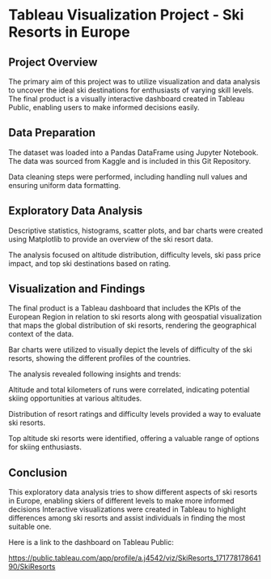 <h1>Tableau Visualization Project - Ski Resorts in Europe </h1>

<h2>Project Overview</h2>

The primary aim of this project was to utilize visualization and data analysis to uncover the ideal ski destinations for enthusiasts of varying skill levels. The final product is a visually interactive dashboard created in Tableau Public, enabling users to make informed decisions easily.

<h2>Data Preparation</h2>

The dataset was loaded into a Pandas DataFrame using Jupyter Notebook. The data was sourced from Kaggle and is included in this Git Repository.

Data cleaning steps were performed, including handling null values and ensuring uniform data formatting.

<h2>Exploratory Data Analysis</h2>

Descriptive statistics, histograms, scatter plots, and bar charts were created using Matplotlib to provide an overview of the ski resort data.

The analysis focused on altitude distribution, difficulty levels, ski pass price impact, and top ski destinations based on rating.

<h2>Visualization and Findings</h2>

The final product is a Tableau dashboard that includes the KPIs of the European Region in relation to ski resorts along with geospatial visualization that maps the global distribution of ski resorts, rendering the geographical context of the data.

Bar charts were utilized to visually depict the levels of difficulty of the ski resorts, showing the different profiles of the countries.

The analysis revealed following insights and trends:

Altitude and total kilometers of runs were correlated, indicating potential skiing opportunities at various altitudes.

Distribution of resort ratings and difficulty levels provided a way to evaluate ski resorts.

Top altitude ski resorts were identified, offering a valuable range of options for skiing enthusiasts.

<h2>Conclusion</h2>

This exploratory data analysis tries to show different aspects of ski resorts in Europe, enabling skiers of different levels to make more informed decisions Interactive visualizations were created in Tableau to highlight differences among ski resorts and assist individuals in finding the most suitable one.

Here is a link to the dashboard on Tableau Public:

https://public.tableau.com/app/profile/a.j4542/viz/SkiResorts_17177817864190/SkiResorts
